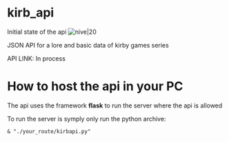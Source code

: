 # kirb_api
Initial state of the api ![nive|20](https://raw.githubusercontent.com/IMCueto/kirb_api/master/media/kirbo.png)

JSON API for a lore and basic data of kirby games series

API LINK: In process

# How to host the api in your PC
The api uses the framework **flask** to run the server where the api is allowed 

To run the  server is symply only run the python archive:

```& "./your_route/kirbapi.py"```

